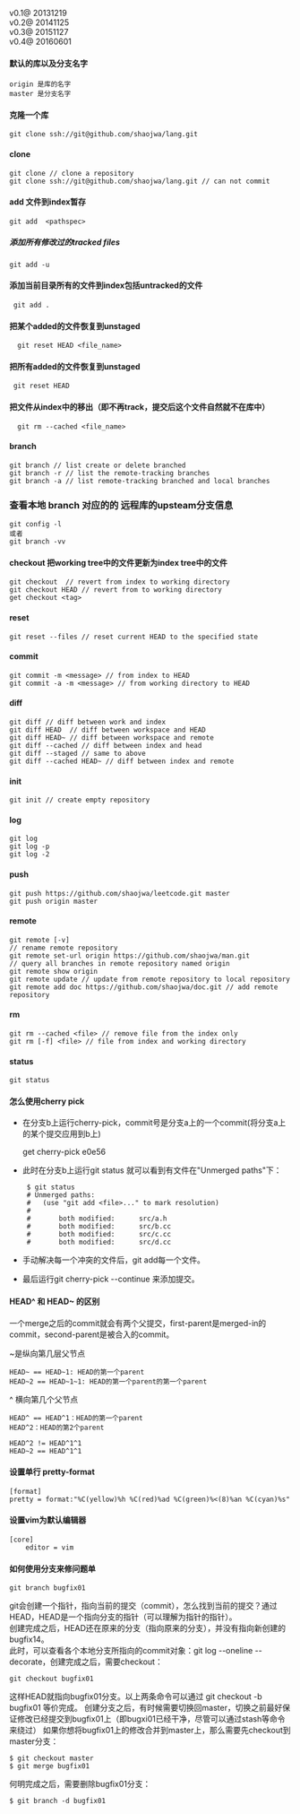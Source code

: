 v0.1@ 20131219  
v0.2@ 20141125  
v0.3@ 20151127  
v0.4@ 20160601  

#### 默认的库以及分支名字

    origin 是库的名字
    master 是分支名字


#### 克隆一个库

    git clone ssh://git@github.com/shaojwa/lang.git
    
#### clone  

    git clone // clone a repository  
    git clone ssh://git@github.com/shaojwa/lang.git // can not commit

#### add 文件到index暂存

    git add  <pathspec>
    
##### 添加所有修改过的tracked files

    git add -u
    
#### 添加当前目录所有的文件到index包括untracked的文件
  
     git add .      
   
#### 把某个added的文件恢复到unstaged
      
      git reset HEAD <file_name>
      
#### 把所有added的文件恢复到unstaged

     git reset HEAD
 
#### 把文件从index中的移出（即不再track，提交后这个文件自然就不在库中）
    
      git rm --cached <file_name>
 
#### branch  

    git branch // list create or delete branched  
    git branch -r // list the remote-tracking branches  
    git branch -a // list remote-tracking branched and local branches
    
### 查看本地 branch 对应的的 远程库的upsteam分支信息

    git config -l
    或者
    git branch -vv

#### checkout 把working tree中的文件更新为index tree中的文件

    git checkout  // revert from index to working directory  
    git checkout HEAD // revert from to working directory
    get checkout <tag>

#### reset 

    git reset --files // reset current HEAD to the specified state  

#### commit  

    git commit -m <message> // from index to HEAD  
    git commit -a -m <message> // from working directory to HEAD  

#### diff  
    git diff // diff between work and index  
    git diff HEAD  // diff between workspace and HEAD  
    git diff HEAD~ // diff between workspace and remote  
    git diff --cached // diff between index and head  
    git diff --staged // same to above  
    git diff --cached HEAD~ // diff between index and remote  

#### init  

    git init // create empty repository  

#### log  
    git log  
    git log -p  
    git log -2  

#### push  
    git push https://github.com/shaojwa/leetcode.git master  
    git push origin master  

#### remote  
    git remote [-v]  
    // rename remote repository  
    git remote set-url origin https://github.com/shaojwa/man.git  
    // query all branches in remote repository named origin  
    git remote show origin  
    git remote update // update from remote repository to local repository  
    git remote add doc https://github.com/shaojwa/doc.git // add remote repository  


#### rm  
    git rm --cached <file> // remove file from the index only  
    git rm [-f] <file> // file from index and working directory  


#### status  
    git status  


#### 怎么使用cherry pick

* 在分支b上运行cherry-pick，commit号是分支a上的一个commit(将分支a上的某个提交应用到b上)

    get cherry-pick e0e56

* 此时在分支b上运行git status 就可以看到有文件在"Unmerged paths"下：

    
       $ git status
       # Unmerged paths:
       #   (use "git add <file>..." to mark resolution)
       #
       #       both modified:      src/a.h
       #       both modified:      src/b.cc
       #       both modified:      src/c.cc
       #       both modified:      src/d.cc


* 手动解决每一个冲突的文件后，git add每一个文件。
* 最后运行git cherry-pick --continue 来添加提交。
    
 
 #### HEAD^ 和 HEAD~ 的区别
 
 一个merge之后的commit就会有两个父提交，first-parent是merged-in的commit，second-parent是被合入的commit。
 
 ~是纵向第几层父节点
 
    HEAD~ == HEAD~1: HEAD的第一个parent
    HEAD~2 == HEAD~1~1: HEAD的第一个parent的第一个parent
    
 ^ 横向第几个父节点
 
    HEAD^ == HEAD^1：HEAD的第一个parent
    HEAD^2：HEAD的第2个parent
   
    HEAD^2 != HEAD^1^1
    HEAD~2 == HEAD^1^1
    
  
#### 设置单行 pretty-format

    [format]
    pretty = format:"%C(yellow)%h %C(red)%ad %C(green)%<(8)%an %C(cyan)%s"
    
#### 设置vim为默认编辑器

    [core]
        editor = vim


#### 如何使用分支来修问题单

    git branch bugfix01
  
  git会创建一个指针，指向当前的提交（commit），怎么找到当前的提交？通过HEAD，HEAD是一个指向分支的指针（可以理解为指针的指针）。  
  创建完成之后，HEAD还在原来的分支（指向原来的分支），并没有指向新创建的bugfix14。  
  此时，可以查看各个本地分支所指向的commit对象：git log --oneline --decorate，创建完成之后，需要checkout：
  
    git checkout bugfix01
    
  这样HEAD就指向bugfix01分支。以上两条命令可以通过 git checkout -b bugfix01 等价完成。
  创建分支之后，有时候需要切换回master，切换之前最好保证修改已经提交到bugfix01上（即bugxi01已经干净，尽管可以通过stash等命令来绕过）
  如果你想将bugfix01上的修改合并到master上，那么需要先checkout到master分支：
  
    $ git checkout master
    $ git merge bugfix01
   
  何明完成之后，需要删除bugfix01分支：
  
    $ git branch -d bugfix01

